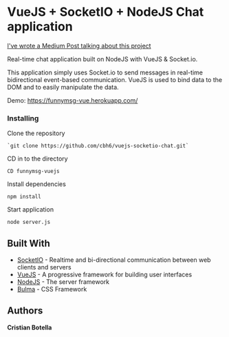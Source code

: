 # VueJS + SocketIO + NodeJS Chat application

[I've wrote a Medium Post talking about this project](https://medium.com/@cri.bh6/building-a-real-time-chat-with-vuejs-nodejs-and-socketio-18f66e8da5d7) 

Real-time chat application built on NodeJS with VueJS & Socket.io.

This application simply uses Socket.io to send messages in real-time bidirectional event-based communication. VueJS is used to bind data to the DOM and to easily manipulate the data.

Demo: https://funnymsg-vue.herokuapp.com/

### Installing


Clone the repository

```
`git clone https://github.com/cbh6/vuejs-socketio-chat.git`
```

CD in to the directory

```
CD funnymsg-vuejs
```

Install dependencies

```
npm install
```

Start application

```
node server.js
```

## Built With

* [SocketIO](https://socket.io/) -  Realtime and bi-directional communication between web clients and servers
* [VueJS](https://vuejs.org/) -  A progressive framework for building user interfaces
* [NodeJS](https://nodejs.org/es/) - The server framework
* [Bulma](http://bulma.io/) - CSS Framework

## Authors

**Cristian Botella** 



